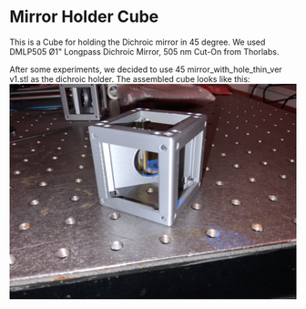 # Mirror Holder Cube 

This is a Cube for holding the Dichroic mirror in 45 degree. We used DMLP505 Ø1" Longpass Dichroic Mirror, 505 nm Cut-On from Thorlabs.

After some experiments, we decided to use 45 mirror_with_hole_thin_ver v1.stl as the dichroic holder. The assembled cube looks like this:
![alt text](https://github.com/schultzlab/ultra-cheap-light-field-microscope/blob/mess-from-zzy/Photos%20of%20LFM/dichroic.jpg "Dichroic mirror cube")
